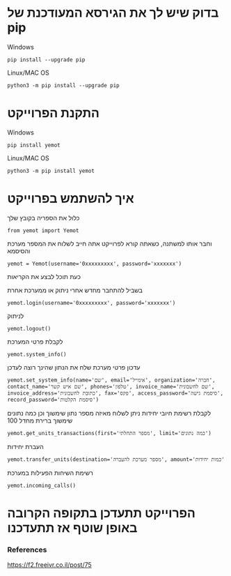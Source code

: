 
# בדוק שיש לך את הגירסא המעודכנת של pip
Windows
```
pip install --upgrade pip
```

Linux/MAC OS
```
python3 -m pip install --upgrade pip
```


# התקנת הפרוייקט
Windows
```
pip install yemot
```

Linux/MAC OS
```
python3 -m pip install yemot
```

# איך להשתמש בפרוייקט
כלול את הספריה בקובץ שלך
```
from yemot import Yemot
```
וחבר אותו למשתנה, כשאתה קורא לפרוייקט אתה חייב לשלוח את המספר מערכת והסיסמא
```
yemot = Yemot(username='0xxxxxxxxx', password='xxxxxxx')
```

כעת תוכל לבצע את הקריאות

בשביל להתחבר מחדש אחרי ניתוק או ממערכת אחרת
```
yemot.login(username='0xxxxxxxxx', password='xxxxxxx')
```
לניתוק
```
yemot.logout()
```
לקבלת פרטי המערכת
```
yemot.system_info()
```
עדכון פרטי מערכת
שלח את הנתון שהינך רוצה לעדכן
```
yemot.set_system_info(name='שם', email='אימייל', organization='חברה', contact_name='שם איש קשר', phones='טלפון', invoice_name='שם לחשבונית', invoice_address='כתובת לחשבונית', fax='פקס', access_password='סיסמת גישה', record_password='סיסמת הקלטות')
```
לקבלת רשימת חיובי יחידות
ניתן לשלוח מאיזה מספר נתון שימשוך
וכן כמה נתונים שימשוך ברירת מחדל 100
```
yemot.get_units_transactions(first='מספר התחלתי', limit='כמה נתונים')
```
העברת יחידות
```
yemot.transfer_units(destination='מספר מערכת להעברה', amount='כמות יחידות'
```
רשימת השיחות הפעילות במערכת
```
yemot.incoming_calls()
```
# הפרוייקט תתעדכן בתקופה הקרובה באופן שוטף אז תתעדכנו






### References
https://f2.freeivr.co.il/post/75